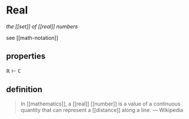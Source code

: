 # Real

_the [[set]] of [[real]] numbers_

see [[math-notation]]

## properties

$\mathbb R \vdash \mathbb C$

## definition

> In [[mathematics]], a [[real]] [[number]] is a value of a continuous quantity that can represent a [[distance]] along a line. &mdash; Wikipedia
